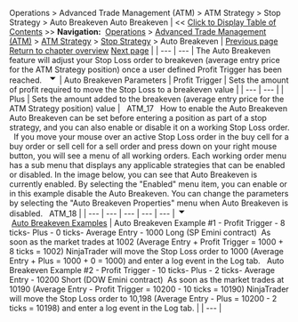 ﻿
Operations > Advanced Trade Management (ATM) > ATM Strategy > Stop Strategy > Auto Breakeven
Auto Breakeven
| << [Click to Display Table of Contents](auto_breakeven.md) >> **Navigation:**     [Operations](operations.md) > [Advanced Trade Management (ATM)](advanced_trade_management_atm.md) > [ATM Strategy](atm_strategy.md) > [Stop Strategy](stop_strategy.md) > Auto Breakeven | [Previous page](stop_strategy.md) [Return to chapter overview](stop_strategy.md) [Next page](auto_trail.md) |
| --- | --- |
The Auto Breakeven feature will adjust your Stop Loss order to breakeven (average entry price for the ATM Strategy position) once a user defined Profit Trigger has been reached.
 
![tog_minus](tog_minus.gif)
| Auto Breakeven Parameters   | Profit Trigger | Sets the amount of profit required to move the Stop Loss to a breakeven value | | --- | --- | | Plus | Sets the amount added to the breakeven (average entry price for the ATM Strategy position) value |      ATM_17   How to enable the Auto Breakeven Auto Breakeven can be set before entering a position as part of a stop strategy, and you can also enable or disable it on a working Stop Loss order.   If you move your mouse over an active Stop Loss order in the buy cell for a buy order or sell cell for a sell order and press down on your right mouse button, you will see a menu of all working orders. Each working order menu has a sub menu that displays any applicable strategies that can be enabled or disabled. In the image below, you can see that Auto Breakeven is currently enabled. By selecting the "Enabled" menu item, you can enable or in this example disable the Auto Breakeven. You can change the parameters by selecting the "Auto Breakeven Properties" menu when Auto Breakeven is disabled.   ATM_18 |
| --- | --- | --- | --- | --- |
![tog_minus](tog_minus.gif)        [Auto Breakeven Examples](javascript:HMToggle('toggle','AutoBreakevenExamples','AutoBreakevenExamples_ICON'))
| Auto Breakeven Example #1 - Profit Trigger - 8 ticks- Plus - 0 ticks- Average Entry - 1000 Long (SP Emini contract)  As soon as the market trades at 1002 (Average Entry + Profit Trigger = 1000 + 8 ticks = 1002) NinjaTrader will move the Stop Loss order to 1000 (Average Entry + Plus = 1000 + 0 = 1000) and enter a log event in the Log tab.   Auto Breakeven Example #2 - Profit Trigger - 10 ticks- Plus - 2 ticks- Average Entry - 10200 Short (DOW Emini contract)  As soon as the market trades at 10190 (Average Entry - Profit Trigger = 10200 - 10 ticks = 10190) NinjaTrader will move the Stop Loss order to 10,198 (Average Entry - Plus = 10200 - 2 ticks = 10198) and enter a log event in the Log tab. |
| --- |
